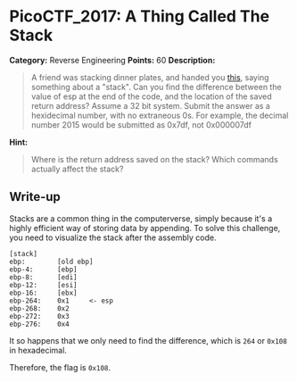 # PicoCTF_2017: A Thing Called The Stack

**Category:** Reverse Engineering
**Points:** 60
**Description:**

>A friend was stacking dinner plates, and handed you [this](assembly.s), saying something about a "stack". Can you find the difference between the value of esp at the end of the code, and the location of the saved return address? Assume a 32 bit system. Submit the answer as a hexidecimal number, with no extraneous 0s. For example, the decimal number 2015 would be submitted as 0x7df, not 0x000007df

**Hint:**

>Where is the return address saved on the stack?
Which commands actually affect the stack?

## Write-up
Stacks are a common thing in the computerverse, simply because it's a highly efficient way of storing data by appending. To solve this challenge, you need to visualize the stack after the assembly code.

    [stack]
    ebp:        [old ebp]
    ebp-4:      [ebp]
    ebp-8:      [edi]
    ebp-12:     [esi]
    ebp-16:     [ebx]
    ebp-264:    0x1     <- esp
    ebp-268:    0x2
    ebp-272:    0x3
    ebp-276:    0x4

It so happens that we only need to find the difference, which is `264` or `0x108` in hexadecimal.

Therefore, the flag is `0x108`.